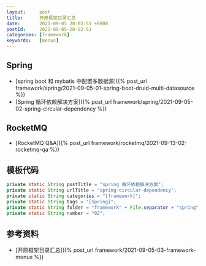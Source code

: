```yaml
---
layout:     post
title:      开原框架目录汇总
date:       2021-09-05 20:02:51 +0800
postId:     2021-09-05-20-02-51
categories: [framework]
keywords:   [menus]
---
```


## Spring

* [spring boot 和 mybatis 中配置多数据源]({% post_url framework/spring/2021-09-05-01-spring-boot-druid-multi-datasource %})
* [Spring 循环依赖解决方案]({% post_url framework/spring/2021-09-05-02-spring-circular-dependency %})

## RocketMQ
* [RocketMQ Q&A]({% post_url framework/rocketmq/2021-09-13-02-rocketmq-qa %})

## 模板代码
```java
private static String postTitle = "spring 循环依赖解决方案";
private static String urlTitle = "spring-circular-dependency";
private static String categories = "[framework]";
private static String tags = "[Spring]";
private static String folder = "framework" + File.separator + "spring";
private static String number = "02";
```

## 参考资料
* [开原框架目录汇总]({% post_url framework/2021-09-05-03-framework-menus %})
